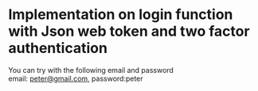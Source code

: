 # Implementation on login function with Json web token and two factor authentication <br/>

You can try with the following email and password  <br />
email: peter@gmail.com, password:peter
